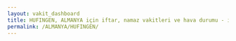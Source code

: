 ```yaml
---
layout: vakit_dashboard
title: HUFINGEN, ALMANYA için iftar, namaz vakitleri ve hava durumu - ilçe/eyalet seç
permalink: /ALMANYA/HUFINGEN/
---
```


<script type="text/javascript">
  var GLOBAL_COUNTRY = 'ALMANYA';
  var GLOBAL_CITY = 'HUFINGEN';
  var GLOBAL_STATE = '';
  var lat = 72;
  var lon = 21;
</script>
